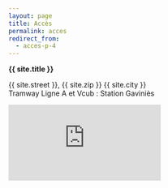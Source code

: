 ```yaml
---
layout: page
title: Accès
permalink: acces
redirect_from:
  - acces-p-4
---
```


__{{ site.title }}__  

{{ site.street }}, {{ site.zip }} {{ site.city }}  
Tramway Ligne A et Vcub : Station Gaviniès

<iframe class="gmap-acces"
  frameborder="0"
  marginheight="0"
  marginwidth="0"
  scrolling="no"
  src="https://maps.google.com/maps?q=Créham&z=14&output=embed">
</iframe>
